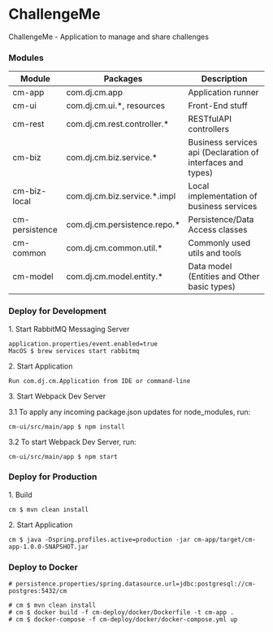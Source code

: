 # ChallengeMe
ChallengeMe - Application to manage and share challenges


### Modules

| Module | Packages | Description |
| --- | --- | --- |
| cm-app | com.dj.cm.app | Application runner |
| cm-ui | com.dj.cm.ui.*, resources | Front-End stuff |
| cm-rest | com.dj.cm.rest.controller.* | RESTfulAPI controllers |
| cm-biz | com.dj.cm.biz.service.* | Business services api (Declaration of interfaces and types) |
| cm-biz-local | com.dj.cm.biz.service.*.impl | Local implementation of business services |
| cm-persistence | com.dj.cm.persistence.repo.* | Persistence/Data Access classes |
| cm-common | com.dj.cm.common.util.* | Commonly used utils and tools |
| cm-model | com.dj.cm.model.entity.* | Data model (Entities and Other basic types) |

### Deploy for Development

1\. Start RabbitMQ Messaging Server
```
application.properties/event.enabled=true
MacOS $ brew services start rabbitmq
```

2\. Start Application
```
Run com.dj.cm.Application from IDE or command-line
```

3\. Start Webpack Dev Server

3.1 To apply any incoming package.json updates for node_modules, run:
```
cm-ui/src/main/app $ npm install
```

3.2 To start Webpack Dev Server, run:
```
cm-ui/src/main/app $ npm start
```


### Deploy for Production

1\. Build
```
cm $ mvn clean install
```

2\. Start Application
```
cm $ java -Dspring.profiles.active=production -jar cm-app/target/cm-app-1.0.0-SNAPSHOT.jar
```


### Deploy to Docker

```
# persistence.properties/spring.datasource.url=jdbc:postgresql://cm-postgres:5432/cm

# cm $ mvn clean install
# cm $ docker build -f cm-deploy/docker/Dockerfile -t cm-app .
# cm $ docker-compose -f cm-deploy/docker/docker-compose.yml up
```